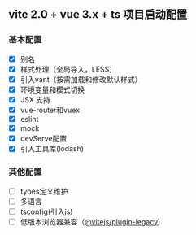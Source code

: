 ## vite 2.0 + vue 3.x + ts 项目启动配置

### 基本配置

- [x] 别名
- [x] 样式处理（全局导入，LESS）
- [x] 引入vant（按需加载和修改默认样式）
- [x] 环境变量和模式切换
- [x] JSX 支持
- [x] vue-router和vuex
- [x] eslint
- [x] mock
- [x] devServe配置
- [x] 引入工具库(lodash)

### 其他配置

- [ ] types定义维护
- [ ] 多语言
- [ ] tsconfig(引入js)
- [ ] 低版本浏览器兼容（[@vitejs/plugin-legacy](https://www.npmjs.com/package/@vitejs/plugin-legacy))